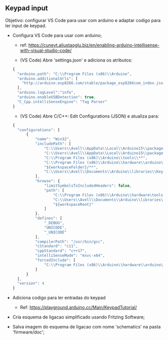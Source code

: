 ## Keypad input

  Objetivo: configurar VS Code para usar com arduino e adaptar codigo para ler input de keypad.

  * Configura VS Code para usar com arduino;
    * ref: https://cuneyt.aliustaoglu.biz/en/enabling-arduino-intellisense-with-visual-studio-code/

    * (VS Code) Abre 'settings.json' e adiciona os atributos:

    ```javascript
    {
      "arduino.path": "C:\\Program Files (x86)\\Arduino",
      "arduino.additionalUrls": [
        "http://arduino.esp8266.com/stable/package_esp8266com_index.json"
      ],
      "arduino.logLevel":"info",
      "arduino.enableUSBDetection": true,
      "C_Cpp.intelliSenseEngine": "Tag Parser"
    }

    ```

    * (VS Code) Abre C/C++: Edit Configurations (JSON) e atualiza para:

    ```javascript
    {
      "configurations": [
          {
              "name": "Win32",
              "includePath": [
                  "C:\\Users\\Avell\\AppData\\Local\\Arduino15\\packages\\esp8266\\tools\\**",
                  "C:\\Users\\Avell\\AppData\\Local\\Arduino15\\packages\\esp8266\\hardware\\esp8266\\2.6.3\\**",
                  "C:\\Program Files (x86)\\Arduino\\tools\\**",
                  "C:\\Program Files (x86)\\Arduino\\hardware\\arduino\\avr\\**",
                  "${workspaceFolder}/**",
                  "C:\\Users\\Avell\\Documents\\Arduino\\libraries\\Keypad\\src"
              ],
              "browse": {
                  "limitSymbolsToIncludedHeaders": false,
                  "path": [
                      "C:\\Program Files (x86)\\Arduino\\hardware\tools\\avr\\avr\\include",
                      "C:\\Users\\Avell\\Documents\\Arduino\\libraries\\Keypad\\src",
                      "${workspaceRoot}"
                  ]
              },
              "defines": [
                  "_DEBUG",
                  "UNICODE",
                  "_UNICODE"
              ],
              "compilerPath": "/usr/bin/gcc",
              "cStandard": "c11",
              "cppStandard": "c++17",
              "intelliSenseMode": "msvc-x64",
              "forcedInclude": [
                  "C:\\Program Files (x86)\\Arduino\\hardware\\arduino\\avr\\cores\\arduino\\Arduino.h"
              ]
          }
      ],
      "version": 4
    }

    ```

  * Adiciona codigo para ler entradas do keypad
    * Ref: https://playground.arduino.cc/Main/KeypadTutorial/
  * Cria esquema de ligacao simplificado usando Fritzing Software;
  * Salva imagem do esquema de ligacao com nome 'schematics' na pasta 'firmware/doc';


